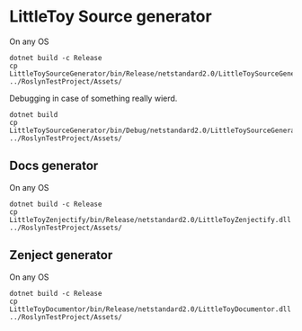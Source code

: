 LittleToy Source generator
===========================

On any OS
```
dotnet build -c Release
cp LittleToySourceGenerator/bin/Release/netstandard2.0/LittleToySourceGenerator.dll ../RoslynTestProject/Assets/
```

Debugging in case of something really wierd.
```
dotnet build
cp LittleToySourceGenerator/bin/Debug/netstandard2.0/LittleToySourceGenerator.dll ../RoslynTestProject/Assets/
```

## Docs generator
On any OS
```
dotnet build -c Release
cp LittleToyZenjectify/bin/Release/netstandard2.0/LittleToyZenjectify.dll ../RoslynTestProject/Assets/
``````

## Zenject generator
On any OS
```
dotnet build -c Release
cp LittleToyDocumentor/bin/Release/netstandard2.0/LittleToyDocumentor.dll ../RoslynTestProject/Assets/
```